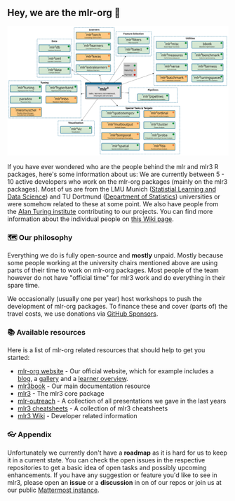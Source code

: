 ## Hey, we are the mlr-org 👋

![mlr3verse - overview of mlr3 packages](https://raw.githubusercontent.com/mlr-org/mlr3/main/man/figures/mlr3verse.svg?sanitize=true)

If you have ever wondered who are the people behind the mlr and mlr3 R packages, here's some information about us:
We are currently between 5 - 10 active developers who work on the mlr-org packages (mainly on the mlr3 packages).
Most of us are from the LMU Munich ([Statistial Learning and Data Science](https://www.slds.stat.uni-muenchen.de/people/bischl/)) and TU Dortmund ([Department of Statistics](https://www.statistik.tu-dortmund.de/lang.html)) universities or were somehow related to these at some point.
We also have people from the [Alan Turing institute](https://www.turing.ac.uk/) contributing to our projects.
You can find more information about the individual people on [this Wiki page](https://github.com/mlr-org/mlr3/wiki/Developer-Team).

### 🗺️ Our philosophy

Everything we do is fully open-source and **mostly** unpaid.
Mostly because some people working at the university chairs mentioned above are using parts of their time to work on mlr-org packages.
Most people of the team however do not have "official time" for mlr3 work and do everything in their spare time.

We occasionally (usually one per year) host workshops to push the development of mlr-org packages.
To finance these and cover (parts of) the travel costs, we use donations via [GitHub Sponsors](https://github.com/sponsors/mlr-org).

### 📚️ Available resources

Here is a list of mlr-org related resources that should help to get you started:

- [mlr-org website](https://mlr-org.com/) - Our official website, which for example includes a [blog](https://mlr-org.com/blog.html), a [gallery]( https://mlr-org.com/gallery.html) and a [learner overview](https://mlr-org.com/learners.html).
- [mlr3book](https://github.com/mlr-org/mlr3book) - Our main documentation resource
- [mlr3](https://mlr3.mlr-org.com/) - The mlr3 core package
- [mlr-outreach](https://github.com/mlr-org/mlr-outreach) - A collection of all presentations we gave in the last years
- [mlr3 cheatsheets](https://github.com/mlr-org/mlr3cheatsheets) - A collection of mlr3 cheatsheets
- [mlr3 Wiki](https://github.com/mlr-org/mlr3/wiki) - Developer related information

### 👓 Appendix

Unfortunately we currently don't have a **roadmap** as it is hard for us to keep it in a current state.
You can check the open issues in the respective repositories to get a basic idea of open tasks and possibly upcoming enhancements.
If you have any suggestion or feature you'd like to see in mlr3, please open an **issue** or a **discussion** in on of our repos or join us at our public [Mattermost instance](https://lmmisld-lmu-stats-slds.srv.mwn.de/mlr_invite/).
